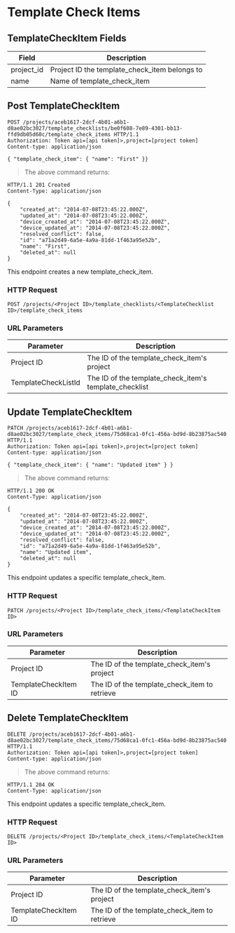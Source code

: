 # Template Check Items

## TemplateCheckItem Fields

Field | Description
--------- | -----------
project_id | Project ID the template_check_item belongs to
name | Name of template_check_item

## Post TemplateCheckItem

```http
POST /projects/aceb1617-2dcf-4b01-a6b1-d8ae02bc3027/template_checklists/be0f608-7e89-4301-bb13-ffd9db05d60c/template_check_items HTTP/1.1
Authorization: Token api=[api token]>,project=[project token]
Content-type: application/json

{ "template_check_item": { "name": "First" }}
```

> The above command returns:

```http
HTTP/1.1 201 Created
Content-Type: application/json

{
    "created_at": "2014-07-08T23:45:22.000Z",
    "updated_at": "2014-07-08T23:45:22.000Z",
    "device_created_at": "2014-07-08T23:45:22.000Z",
    "device_updated_at": "2014-07-08T23:45:22.000Z",
    "resolved_conflict": false,
    "id": "a71a2d49-6a5e-4a9a-81dd-1f463a95e52b",
    "name": "First",
    "deleted_at": null
}
```

This endpoint creates a new template_check_item.

### HTTP Request

`POST /projects/<Project ID>/template_checklists/<TemplateChecklist ID>/template_check_items`

### URL Parameters

Parameter | Description
--------- | -----------
Project ID | The ID of the template_check_item's project
TemplateCheckListId | The ID of the template_check_item's template_checklist

## Update TemplateCheckItem

```http
PATCH /projects/aceb1617-2dcf-4b01-a6b1-d8ae02bc3027/template_check_items/75d68ca1-0fc1-456a-bd9d-8b23875ac540 HTTP/1.1
Authorization: Token api=[api token]>,project=[project token]
Content-type: application/json

{ "template_check_item": { "name": "Updated item" } }
```

> The above command returns:

```http
HTTP/1.1 200 OK
Content-Type: application/json

{
    "created_at": "2014-07-08T23:45:22.000Z",
    "updated_at": "2014-07-08T23:45:22.000Z",
    "device_created_at": "2014-07-08T23:45:22.000Z",
    "device_updated_at": "2014-07-08T23:45:22.000Z",
    "resolved_conflict": false,
    "id": "a71a2d49-6a5e-4a9a-81dd-1f463a95e52b",
    "name": "Updated item",
    "deleted_at": null
}
```

This endpoint updates a specific template_check_item.

### HTTP Request

`PATCH /projects/<Project ID>/template_check_items/<TemplateCheckItem ID>`

### URL Parameters

Parameter | Description
--------- | -----------
Project ID | The ID of the template_check_item's project
TemplateCheckItem ID | The ID of the template_check_item to retrieve

## Delete TemplateCheckItem

```http
DELETE /projects/aceb1617-2dcf-4b01-a6b1-d8ae02bc3027/template_check_items/75d68ca1-0fc1-456a-bd9d-8b23875ac540 HTTP/1.1
Authorization: Token api=[api token]>,project=[project token]
Content-type: application/json
```

> The above command returns:

```http
HTTP/1.1 204 OK
Content-Type: application/json
```

This endpoint updates a specific template_check_item.

### HTTP Request

`DELETE /projects/<Project ID>/template_check_items/<TemplateCheckItem ID>`

### URL Parameters

Parameter | Description
--------- | -----------
Project ID | The ID of the template_check_item's project
TemplateCheckItem ID | The ID of the template_check_item to retrieve